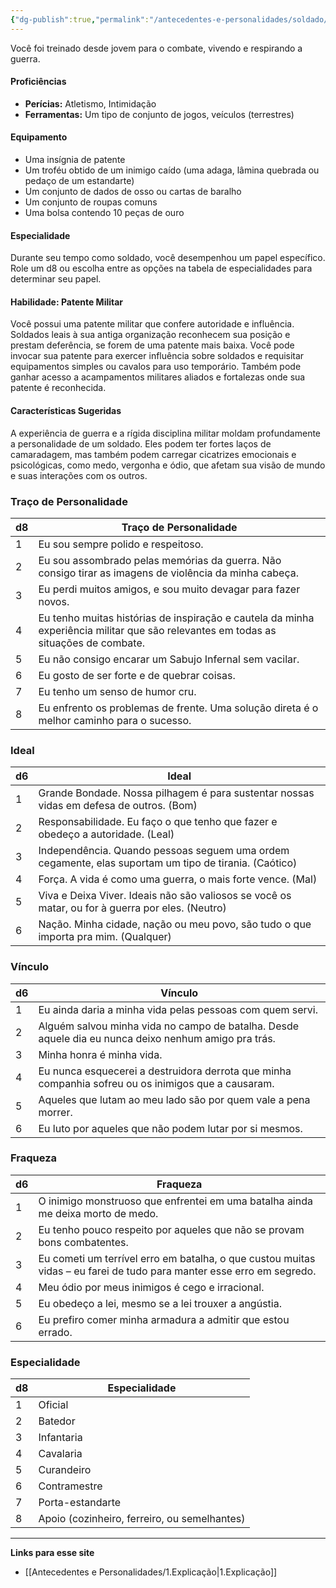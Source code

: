 ```yaml
---
{"dg-publish":true,"permalink":"/antecedentes-e-personalidades/soldado/","created":"2024-07-23T08:29:11.000-03:00"}
---
```


Você foi treinado desde jovem para o combate, vivendo e respirando a guerra.

#### Proficiências
- **Perícias:** Atletismo, Intimidação
- **Ferramentas:** Um tipo de conjunto de jogos, veículos (terrestres)

#### Equipamento
- Uma insígnia de patente
- Um troféu obtido de um inimigo caído (uma adaga, lâmina quebrada ou pedaço de um estandarte)
- Um conjunto de dados de osso ou cartas de baralho
- Um conjunto de roupas comuns
- Uma bolsa contendo 10 peças de ouro

#### Especialidade
Durante seu tempo como soldado, você desempenhou um papel específico. Role um d8 ou escolha entre as opções na tabela de especialidades para determinar seu papel.

#### Habilidade: Patente Militar
Você possui uma patente militar que confere autoridade e influência. Soldados leais à sua antiga organização reconhecem sua posição e prestam deferência, se forem de uma patente mais baixa. Você pode invocar sua patente para exercer influência sobre soldados e requisitar equipamentos simples ou cavalos para uso temporário. Também pode ganhar acesso a acampamentos militares aliados e fortalezas onde sua patente é reconhecida.

#### Características Sugeridas
A experiência de guerra e a rígida disciplina militar moldam profundamente a personalidade de um soldado. Eles podem ter fortes laços de camaradagem, mas também podem carregar cicatrizes emocionais e psicológicas, como medo, vergonha e ódio, que afetam sua visão de mundo e suas interações com os outros.

### Traço de Personalidade

| d8 | Traço de Personalidade                                                                  |
|----|-----------------------------------------------------------------------------------------|
| 1  | Eu sou sempre polido e respeitoso.                                                      |
| 2  | Eu sou assombrado pelas memórias da guerra. Não consigo tirar as imagens de violência da minha cabeça. |
| 3  | Eu perdi muitos amigos, e sou muito devagar para fazer novos.                          |
| 4  | Eu tenho muitas histórias de inspiração e cautela da minha experiência militar que são relevantes em todas as situações de combate. |
| 5  | Eu não consigo encarar um Sabujo Infernal sem vacilar.                                  |
| 6  | Eu gosto de ser forte e de quebrar coisas.                                              |
| 7  | Eu tenho um senso de humor cru.                                                         |
| 8  | Eu enfrento os problemas de frente. Uma solução direta é o melhor caminho para o sucesso. |

### Ideal

| d6 | Ideal                                                                                      |
|----|--------------------------------------------------------------------------------------------|
| 1  | Grande Bondade. Nossa pilhagem é para sustentar nossas vidas em defesa de outros. (Bom)   |
| 2  | Responsabilidade. Eu faço o que tenho que fazer e obedeço a autoridade. (Leal)            |
| 3  | Independência. Quando pessoas seguem uma ordem cegamente, elas suportam um tipo de tirania. (Caótico) |
| 4  | Força. A vida é como uma guerra, o mais forte vence. (Mal)                               |
| 5  | Viva e Deixa Viver. Ideais não são valiosos se você os matar, ou for à guerra por eles. (Neutro) |
| 6  | Nação. Minha cidade, nação ou meu povo, são tudo o que importa pra mim. (Qualquer)        |

### Vínculo

| d6 | Vínculo                                                                                  |
|----|------------------------------------------------------------------------------------------|
| 1  | Eu ainda daria a minha vida pelas pessoas com quem servi.                               |
| 2  | Alguém salvou minha vida no campo de batalha. Desde aquele dia eu nunca deixo nenhum amigo pra trás. |
| 3  | Minha honra é minha vida.                                                                 |
| 4  | Eu nunca esquecerei a destruidora derrota que minha companhia sofreu ou os inimigos que a causaram. |
| 5  | Aqueles que lutam ao meu lado são por quem vale a pena morrer.                           |
| 6  | Eu luto por aqueles que não podem lutar por si mesmos.                                  |

### Fraqueza

| d6 | Fraqueza                                                                                  |
|----|------------------------------------------------------------------------------------------|
| 1  | O inimigo monstruoso que enfrentei em uma batalha ainda me deixa morto de medo.         |
| 2  | Eu tenho pouco respeito por aqueles que não se provam bons combatentes.                 |
| 3  | Eu cometi um terrível erro em batalha, o que custou muitas vidas – eu farei de tudo para manter esse erro em segredo. |
| 4  | Meu ódio por meus inimigos é cego e irracional.                                          |
| 5  | Eu obedeço a lei, mesmo se a lei trouxer a angústia.                                     |
| 6  | Eu prefiro comer minha armadura a admitir que estou errado.                             |

### Especialidade

| d8 | Especialidade                                                                         |
|----|---------------------------------------------------------------------------------------|
| 1  | Oficial                                                                               |
| 2  | Batedor                                                                               |
| 3  | Infantaria                                                                            |
| 4  | Cavalaria                                                                            |
| 5  | Curandeiro                                                                           |
| 6  | Contramestre                                                                          |
| 7  | Porta-estandarte                                                                       |
| 8  | Apoio (cozinheiro, ferreiro, ou semelhantes)                                           |
___
**Links para esse site**
- [[Antecedentes e Personalidades/1.Explicação\|1.Explicação]]